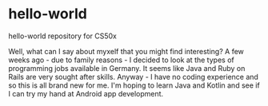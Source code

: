 # hello-world
hello-world repository for CS50x

Well, what can I say about myxelf that you might find interesting? A few weeks ago - due to family reasons - I decided to look at the types 
of programming jobs available in Germany. It seems like Java and Ruby on Rails are very sought after skills.
Anyway - I have no coding experience and so this is all brand new for me. I'm hoping to learn Java and Kotlin and see if I can try my hand at Android app development.
